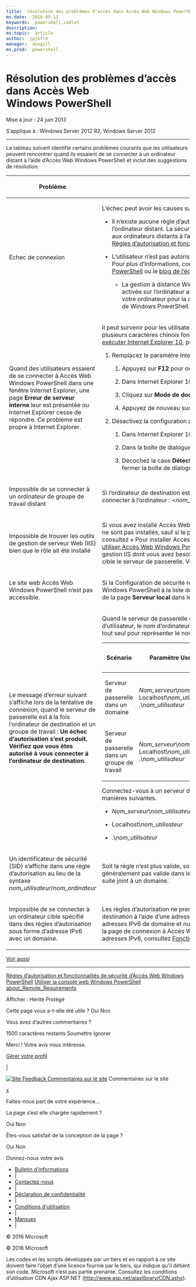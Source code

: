 ```yaml
---
title:  résolution des problèmes d’accès dans Accès Web Windows PowerShell
ms.date:  2016-05-11
keywords:  powershell,cmdlet
description:  
ms.topic:  article
author:  jpjofre
manager:  dongill
ms.prod:  powershell
---
```


#  Résolution des problèmes d’accès dans Accès Web Windows PowerShell

Mise à jour : 24 juin 2013

S’applique à : Windows Server 2012 R2, Windows Server 2012

<a href="" id="BKMK_trouble"></a>

------------------------------------------------------------------------

Le tableau suivant identifie certains problèmes courants que les utilisateurs peuvent rencontrer quand ils essaient de se connecter à un ordinateur distant à l’aide d’Accès Web Windows PowerShell et inclut des suggestions de résolution.

<table>
<colgroup>
<col width="50%" />
<col width="50%" />
</colgroup>
<thead>
<tr class="header">
<th><p>Problème</p></th>
<th><p>Cause possible et solution</p></th>
</tr>
</thead>
<tbody>
<tr class="odd">
<td><p>Échec de connexion</p></td>
<td><p>L’échec peut avoir les causes suivantes.</p>
<ul>
<li><p>Il n’existe aucune règle d’autorisation qui autorise l’utilisateur à accéder à l’ordinateur, ni configuration de session spécifique sur l’ordinateur distant. La sécurité d’Accès Web Windows PowerShell est restrictive ; les utilisateurs doivent recevoir un accès explicite aux ordinateurs distants à l’aide de règles d’autorisation. Pour plus d’informations sur la création de règles d’autorisation, consultez <a href="https://technet.microsoft.com/en-us/library/dn282394(v=ws.11).aspx">Règles d’autorisation et fonctionnalités de sécurité d’Accès Web Windows PowerShell</a> dans ce guide.</p></li>
<li><p>L’utilisateur n’est pas autorisé à accéder à l’ordinateur de destination. Cet accès est déterminé par des listes de contrôle d’accès. Pour plus d’informations, consultez « Connexion à Accès Web Windows PowerShell » dans <a href="https://technet.microsoft.com/en-us/library/hh831417(v=ws.11).aspx">Utiliser la console web Windows PowerShell</a> ou le <a href="https://msdn.microsoft.com/library/windows/desktop/ee706585.aspx">blog de l’équipe Windows PowerShell</a>.</p>
<ul>
<li><p>La gestion à distance Windows PowerShell n’est peut-être pas activée sur l’ordinateur de destination. Vérifiez qu’elle est activée sur l’ordinateur auquel l’utilisateur essaie de se connecter. Pour plus d’informations, consultez « Comment configurer votre ordinateur pour la communication à distance » dans <a href="https://technet.microsoft.com/library/dd315349.aspx">about_Remote_Requirements</a> dans les rubriques d’aide conceptuelle de Windows PowerShell.</p></li>
</ul></li>
</ul></td>
</tr>
<tr class="even">
<td><p>Quand des utilisateurs essaient de se connecter à Accès Web Windows PowerShell dans une fenêtre Internet Explorer, une page <strong>Erreur de serveur interne</strong> leur est présentée ou Internet Explorer cesse de répondre. Ce problème est propre à Internet Explorer.</p></td>
<td><p>Il peut survenir pour les utilisateurs qui se sont connectés avec un nom de domaine contenant des caractères chinois ou si un ou plusieurs caractères chinois font partie du nom du serveur de passerelle. Pour contourner ce problème, l’utilisateur doit <a href="http://ie.microsoft.com/testdrive/info/downloads/Default.html">installer et exécuter Internet Explorer 10</a>, puis effectuer les étapes suivantes.</p>
<ol>
<li><p>Remplacez le paramètre Internet Explorer <strong>Mode de document</strong> par <strong>Normes Internet Explorer 10</strong>.</p>
<ol>
<li><p>Appuyez sur <strong>F12</strong> pour ouvrir la console Outils de développement.</p></li>
<li><p>Dans Internet Explorer 10, cliquez sur <strong>Mode navigateur</strong>, puis sélectionnez <strong>Internet Explorer 10</strong>.</p></li>
<li><p>Cliquez sur <strong>Mode de document</strong>, puis sur <strong>Normes Internet Explorer 10</strong>.</p></li>
<li><p>Appuyez de nouveau sur <strong>F12</strong> pour fermer la console Outils de développement.</p></li>
</ol></li>
<li><p>Désactivez la configuration automatique du proxy.</p>
<ol>
<li><p>Dans Internet Explorer 10, cliquez sur <strong>Outils</strong>, puis sur <strong>Options Internet</strong>.</p></li>
<li><p>Dans la boîte de dialogue <strong>Options Internet</strong>, sous l’onglet <strong>Connexions</strong>, cliquez sur <strong>Paramètres réseau</strong>.</p></li>
<li><p>Décochez la case <strong>Détecter automatiquement les paramètres de connexion</strong>. Cliquez sur <strong>OK</strong>, puis de nouveau sur <strong>OK</strong> pour fermer la boîte de dialogue <strong>Options Internet</strong>.</p></li>
</ol></li>
</ol></td>
</tr>
<tr class="odd">
<td><p>Impossible de se connecter à un ordinateur de groupe de travail distant</p></td>
<td><p>Si l’ordinateur de destination est membre d’un groupe de travail, utilisez la syntaxe suivante pour fournir votre nom d’utilisateur et vous connecter à l’ordinateur : &lt;<em>nom_groupe_de_travail</em>&gt;\&lt;<em>nom_utilisateur</em>&gt;</p></td>
</tr>
<tr class="even">
<td><p>Impossible de trouver les outils de gestion de serveur Web (IIS) bien que le rôle ait été installé</p></td>
<td><p>Si vous avez installé Accès Web Windows PowerShell à l’aide de l’applet de commande <span class="code">Install-WindowsFeature</span>, les outils de gestion ne sont pas installés, sauf si le paramètre <span class="code">IncludeManagementTools</span> est ajouté à l’applet de commande. Pour obtenir un exemple, consultez « Pour installer Accès Web Windows PowerShell à l’aide des applets de commande Windows PowerShell » dans <a href="https://technet.microsoft.com/en-us/library/hh831611(v=ws.11).aspx">Installer et utiliser Accès Web Windows PowerShell</a>. Vous pouvez ajouter la console du Gestionnaire des services Internet et d’autres outils de gestion IIS dont vous avez besoin en sélectionnant les outils dans une session de l’Assistant Ajout de rôles et de fonctionnalités qui cible le serveur de passerelle. Vous pouvez ouvrir l’Assistant Ajout de rôles et de fonctionnalités à partir du Gestionnaire de serveur.</p></td>
</tr>
<tr class="odd">
<td><p>Le site web Accès Web Windows PowerShell n’est pas accessible.</p></td>
<td><p>Si la Configuration de sécurité renforcée est activée dans Internet Explorer (IE ESC), vous pouvez ajouter le site web Accès Web Windows PowerShell à la liste des sites de confiance ou désactiver IE ESC. Vous pouvez désactiver IE ESC dans la vignette <strong>Propriétés</strong> de la page <strong>Serveur local</strong> dans le Gestionnaire de serveur.</p></td>
</tr>
<tr class="even">
<td><p>Le message d’erreur suivant s’affiche lors de la tentative de connexion, quand le serveur de passerelle est à la fois l’ordinateur de destination et un groupe de travail : <strong>Un échec d’autorisation s’est produit. Vérifiez que vous êtes autorisé à vous connecter à l’ordinateur de destination.</strong></p></td>
<td><p>Quand le serveur de passerelle est également le serveur de destination, et qu’il se trouve dans un groupe de travail, spécifiez le nom d’utilisateur, le nom d’ordinateur et le nom du groupe d’utilisateurs comme indiqué dans le tableau suivant. N’utilisez pas de point (.) tout seul pour représenter le nom de l’ordinateur.</p>
<div>
<table>
<colgroup>
<col width="20%" />
<col width="20%" />
<col width="20%" />
<col width="20%" />
<col width="20%" />
</colgroup>
<thead>
<tr class="header">
<th><p>Scénario</p></th>
<th><p>Paramètre UserName</p></th>
<th><p>Paramètre UserGroup</p></th>
<th><p>Paramètre ComputerName</p></th>
<th><p>Paramètre ComputerGroup</p></th>
</tr>
</thead>
<tbody>
<tr class="odd">
<td><p>Serveur de passerelle dans un domaine</p></td>
<td><p><em>Nom_serveur</em>\<em>nom_utilisateur</em>, Localhost\<em>nom_utilisateur</em> ou .\<em>nom_utilisateur</em></p></td>
<td><p><em>Nom_serveur</em>\<em>groupe_utilisateurs</em>, Localhost\<em>groupe_utilisateurs</em> ou .\<em>groupe_utilisateurs</em></p></td>
<td><p>Nom complet du serveur de passerelle ou Localhost</p></td>
<td><p><em>Nom_serveur</em>\<em>groupe_ordinateurs</em>, Localhost\<em>groupe_ordinateurs</em> ou .\<em>groupe_ordinateurs</em></p></td>
</tr>
<tr class="even">
<td><p>Serveur de passerelle dans un groupe de travail</p></td>
<td><p><em>Nom_serveur</em>\<em>nom_utilisateur</em>, Localhost\<em>nom_utilisateur</em> ou .\<em>nom_utilisateur</em></p></td>
<td><p><em>Nom_serveur</em>\<em>groupe_utilisateurs</em>, Localhost\<em>groupe_utilisateurs</em> ou .\<em>groupe_utilisateurs</em></p></td>
<td><p>Nom du serveur</p></td>
<td><p><em>Nom_serveur</em>\<em>groupe_ordinateurs</em>, Localhost\<em>groupe_ordinateurs</em> ou .\<em>groupe_ordinateurs</em></p></td>
</tr>
</tbody>
</table>
</div>
<p>Connectez-vous à un serveur de passerelle en tant qu’ordinateur cible à l’aide d’informations d’identification formatées de l’une des manières suivantes.</p>
<ul>
<li><p><em>Nom_serveur</em>\<em>nom_utilisateur</em></p></li>
<li><p>Localhost\<em>nom_utilisateur</em></p></li>
<li><p>.\<em>nom_utilisateur</em></p></li>
</ul></td>
</tr>
<tr class="odd">
<td><p>Un identificateur de sécurité (SID) s’affiche dans une règle d’autorisation au lieu de la syntaxe <em>nom_utilisateur</em>/<em>nom_ordinateur</em> </p></td>
<td><p>Soit la règle n’est plus valide, soit la requête des services de domaine Active Directory a échoué. Une règle d’autorisation n’est généralement pas valide dans les scénarios où le serveur de passerelle était à un moment donné dans un groupe de travail, puis par la suite joint à un domaine.</p></td>
</tr>
<tr class="even">
<td><p>Impossible de se connecter à un ordinateur cible spécifié dans des règles d’autorisation sous forme d’adresse IPv6 avec un domaine.</p></td>
<td><p>Les règles d’autorisation ne prennent pas en charge une adresse IPv6 sous forme de nom de domaine. Pour spécifier un ordinateur de destination à l’aide d’une adresse IPv6, utilisez l’adresse IPv6 d’origine (qui contient des deux-points) dans la règle d’autorisation. Les adresses IPv6 de domaine et numériques (avec des signes deux-points) sont prises en charge en tant que nom d’ordinateur cible dans la page de connexion à Accès Web Windows PowerShell, mais pas dans les règles d’autorisation. Pour plus d’informations sur les adresses IPv6, consultez <a href="https://technet.microsoft.com/library/cc781672.aspx">Fonctionnement d’IPv6</a>.</p></td>
</tr>
</tbody>
</table>

<a href="javascript:void(0)" class="LW_CollapsibleArea_TitleAhref" title="Collapse"><span class="cl_CollapsibleArea_expanding LW_CollapsibleArea_Img"></span><span class="LW_CollapsibleArea_Title">Voir aussi</span></a>
<a href="/en-us/library/dn282395(v=ws.11).aspx#Anchor_1" class="LW_CollapsibleArea_Anchor_Img" title="Right-click to copy and share the link for this section"></a>

------------------------------------------------------------------------

[Règles d’autorisation et fonctionnalités de sécurité d’Accès Web Windows PowerShell](https://technet.microsoft.com/en-us/library/dn282394(v=ws.11).aspx)
[Utiliser la console web Windows PowerShell](https://technet.microsoft.com/en-us/library/hh831417(v=ws.11).aspx)
[about\_Remote\_Requirements](https://technet.microsoft.com/library/dd315349.aspx)

<span>Afficher :</span> Hérité Protégé

<span class="stdr-votetitle">Cette page vous a-t-elle été utile ?</span>
Oui Non

Vous avez d’autres commentaires ?

<span class="stdr-count"><span class="stdr-charcnt">1500</span> caractères restants</span> Soumettre Ignorer

<span class="stdr-thankyou">Merci !</span> <span class="stdr-appreciate">Votre avis nous intéresse.</span>

[Gérer votre profil](https://social.technet.microsoft.com/profile)

|

<a href="javascript:void(0)" id="SiteFeedbackLinkOpener"><span id="FeedbackButton" class="FeedbackButton clip20x21"> <img src="https://i-technet.sec.s-msft.com/Areas/Epx/Content/Images/ImageSprite.png?v=635975720914499532" alt="Site Feedback" id="feedBackImg" class="cl_footer_feedback_icon" /> </span> Commentaires sur le site</a> Commentaires sur le site

<a href="javascript:void(0)" id="SiteFeedbackLinkCloser">x</a>

Faites-nous part de votre expérience...

La page s’est elle chargée rapidement ?

<span> Oui<span> </span></span> <span> Non<span> </span></span>

Êtes-vous satisfait de la conception de la page ?

<span> Oui<span> </span></span> <span> Non<span> </span></span>

Donnez-nous votre avis

-   [Bulletin d’informations](https://technet.microsoft.com/cc543196.aspx)
-   |
-   [Contactez-nous](https://technet.microsoft.com/cc512759.aspx)
-   |
-   [Déclaration de confidentialité](https://privacy.microsoft.com/privacystatement)
-   |
-   [Conditions d'utilisation](https://technet.microsoft.com/cc300389.aspx)
-   |
-   [Marques](https://www.microsoft.com/en-us/legal/intellectualproperty/Trademarks/)
-   |

© 2016 Microsoft

© 2016 Microsoft

Les codes et les scripts développés par un tiers et en rapport à ce site doivent faire l’objet d’une licence fournie par le tiers, qui indique qu’il détient son code. Microsoft n’est pas partie prenante. Consultez les conditions d’utilisation CDN Ajax ASP.NET (http://www.asp.net/ajaxlibrary/CDN.ashx).
<img src="https://m.webtrends.com/dcsjwb9vb00000c932fd0rjc7_5p3t/njs.gif?dcsuri=/nojavascript&amp;WT.js=No" alt="DCSIMG" id="Img1" width="1" height="1" />



<!--HONumber=May16_HO2-->


